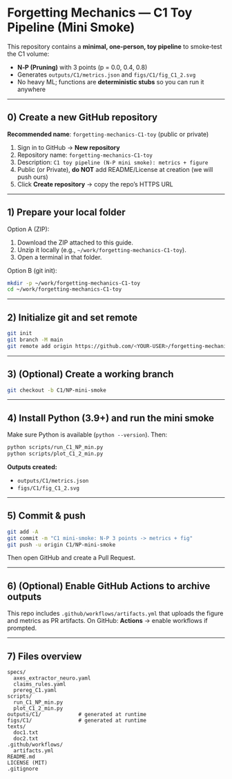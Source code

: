 # Forgetting Mechanics — C1 Toy Pipeline (Mini Smoke)

This repository contains a **minimal, one-person, toy pipeline** to smoke‑test the C1 volume:
- **N‑P (Pruning)** with 3 points (p = 0.0, 0.4, 0.8)
- Generates `outputs/C1/metrics.json` and `figs/C1/fig_C1_2.svg`
- No heavy ML; functions are **deterministic stubs** so you can run it anywhere

---

## 0) Create a new GitHub repository
**Recommended name**: `forgetting-mechanics-C1-toy` (public or private)

1. Sign in to GitHub → **New repository**
2. Repository name: `forgetting-mechanics-C1-toy`
3. Description: `C1 toy pipeline (N-P mini smoke): metrics + figure`
4. Public (or Private), **do NOT** add README/License at creation (we will push ours)
5. Click **Create repository** → copy the repo’s HTTPS URL

---

## 1) Prepare your local folder
Option A (ZIP):
1. Download the ZIP attached to this guide.
2. Unzip it locally (e.g., `~/work/forgetting-mechanics-C1-toy`).
3. Open a terminal in that folder.

Option B (git init):
```bash
mkdir -p ~/work/forgetting-mechanics-C1-toy
cd ~/work/forgetting-mechanics-C1-toy
```

---

## 2) Initialize git and set remote
```bash
git init
git branch -M main
git remote add origin https://github.com/<YOUR-USER>/forgetting-mechanics-C1-toy.git
```

---

## 3) (Optional) Create a working branch
```bash
git checkout -b C1/NP-mini-smoke
```

---

## 4) Install Python (3.9+) and run the mini smoke
Make sure Python is available (`python --version`). Then:

```bash
python scripts/run_C1_NP_min.py
python scripts/plot_C1_2_min.py
```

**Outputs created:**
- `outputs/C1/metrics.json`
- `figs/C1/fig_C1_2.svg`

---

## 5) Commit & push
```bash
git add -A
git commit -m "C1 mini-smoke: N-P 3 points -> metrics + fig"
git push -u origin C1/NP-mini-smoke
```
Then open GitHub and create a Pull Request.

---

## 6) (Optional) Enable GitHub Actions to archive outputs
This repo includes `.github/workflows/artifacts.yml` that uploads the figure and metrics as PR artifacts.
On GitHub: **Actions** → enable workflows if prompted.

---

## 7) Files overview
```
specs/
  axes_extractor_neuro.yaml
  claims_rules.yaml
  prereg_C1.yaml
scripts/
  run_C1_NP_min.py
  plot_C1_2_min.py
outputs/C1/            # generated at runtime
figs/C1/               # generated at runtime
texts/
  doc1.txt
  doc2.txt
.github/workflows/
  artifacts.yml
README.md
LICENSE (MIT)
.gitignore
```
